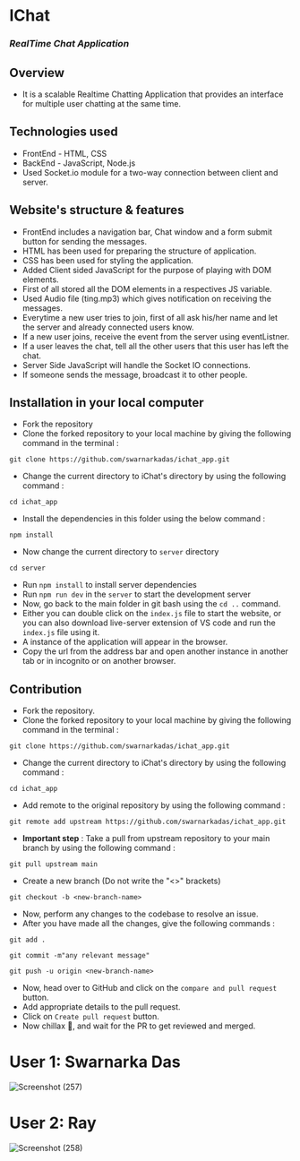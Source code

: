 # IChat
### _RealTime Chat Application_

## Overview
  - It is a scalable Realtime Chatting Application that provides an interface for multiple user chatting at the same time.
## Technologies used
  - FrontEnd - HTML, CSS
  - BackEnd - JavaScript, Node.js
  - Used Socket.io module for a two-way connection between client and server.
## Website's structure & features
  - FrontEnd includes a navigation bar, Chat window and a form submit button for sending the messages.
  - HTML has been used for preparing the structure of application.
  - CSS has been used for styling the application.
  - Added Client sided JavaScript for the purpose of playing with DOM elements.
  - First of all stored all the DOM elements in a respectives JS variable.
  - Used Audio file (ting.mp3) which gives notification on receiving the messages.
  - Everytime a new user tries to join, first of all ask his/her name and let the server and already connected users know.
  - If a new user joins, receive the event from the server using eventListner.
  - If a user leaves the chat, tell all the other users that this user has left the chat.
  - Server Side JavaScript will handle the Socket IO connections.
  - If someone sends the message, broadcast it to other people.

## Installation in your local computer
- Fork the repository
- Clone the forked repository to your local machine by giving the following command in the terminal :
```
git clone https://github.com/swarnarkadas/ichat_app.git
```
- Change the current directory to iChat's directory by using the following command : 
```
cd ichat_app
```
- Install the dependencies in this folder using the below command :
```
npm install
```
- Now change the current directory to ``server`` directory
```
cd server
```
- Run ```npm install``` to install server dependencies
- Run ```npm run dev``` in the ```server``` to start the development server
- Now, go back to the main folder in git bash using the ```cd ..``` command.
- Either you can double click on the ```index.js``` file to start the website, or you can also download live-server extension of VS code and run the ```index.js``` file using it.
- A instance of the application will appear in the browser.
- Copy the url from the address bar and open another instance in another tab or in incognito or on another browser.

## Contribution
- Fork the repository.
- Clone the forked repository to your local machine by giving the following command in the terminal :
```
git clone https://github.com/swarnarkadas/ichat_app.git
```
- Change the current directory to iChat's directory by using the following command : 
```
cd ichat_app
```
- Add remote to the original repository by using the following command : 
```
git remote add upstream https://github.com/swarnarkadas/ichat_app.git
```
- **Important step** : Take a pull from upstream repository to your main branch by using the following command :
```
git pull upstream main
```
- Create a new branch (Do not write the "<>" brackets)
```
git checkout -b <new-branch-name>
```
- Now, perform any changes to the codebase to resolve an issue.
- After you have made all the changes, give the following commands :
```
git add . 
```
```
git commit -m"any relevant message"
```
```
git push -u origin <new-branch-name>
```
- Now, head over to GitHub and click on the ```compare and pull request``` button.
- Add appropriate details to the pull request.
- Click on ```Create pull request``` button.
- Now chillax 🥳, and wait for the PR to get reviewed and merged.

<h1>User 1: Swarnarka Das</h1>

![Screenshot (257)](https://user-images.githubusercontent.com/84660268/217365582-f06c975b-0403-40d1-a98c-164e36d47d3c.png)


<h1>User 2: Ray</h1>

![Screenshot (258)](https://user-images.githubusercontent.com/84660268/217365748-81432018-3588-4512-8a28-365e9bae3d33.png)
